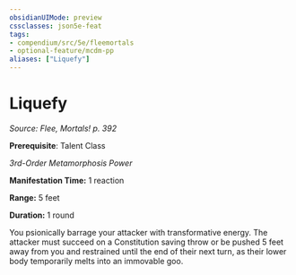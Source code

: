 ```yaml
---
obsidianUIMode: preview
cssclasses: json5e-feat
tags:
- compendium/src/5e/fleemortals
- optional-feature/mcdm-pp
aliases: ["Liquefy"]
---
```

# Liquefy
*Source: Flee, Mortals! p. 392*  

**Prerequisite**: Talent Class

*3rd-Order Metamorphosis Power*

**Manifestation Time:** 1 reaction

**Range:** 5 feet

**Duration:** 1 round

You psionically barrage your attacker with transformative energy. The attacker must succeed on a Constitution saving throw or be pushed 5 feet away from you and restrained until the end of their next turn, as their lower body temporarily melts into an immovable goo.